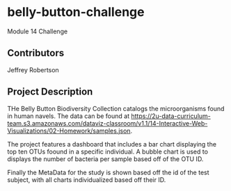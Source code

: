 # belly-button-challenge
Module 14 Challenge

## Contributors
Jeffrey Robertson

## Project Description

THe Belly Button Biodiversity Collection catalogs the microorganisms found in human navels.  The data can be found at https://2u-data-curriculum-team.s3.amazonaws.com/dataviz-classroom/v1.1/14-Interactive-Web-Visualizations/02-Homework/samples.json.

The project features a dashboard that includes a bar chart displaying the top ten OTUs foound in a specific individual.  A bubble chart is used to displays the number of bacteria per sample based off of the OTU ID.

Finally the MetaData for the study is shown based off the id of the test subject, with all charts individualized based off their ID.
